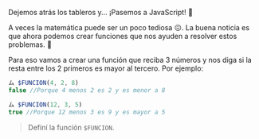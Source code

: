 Dejemos atrás los tableros y... ¡Pasemos a JavaScript! :muscle:

A veces la matemática puede ser un poco tediosa :confounded:. La buena noticia es que ahora podemos crear funciones que nos ayuden a resolver estos problemas. :tada:

Para eso vamos a crear una función que reciba 3 números y nos diga si la resta entre los 2 primeros es mayor al tercero. Por ejemplo:

``` javascript
ム $FUNCION(4, 2, 8)
false //Porque 4 menos 2 es 2 y es menor a 8

ム $FUNCION(12, 3, 5)
true //Porque 12 menos 3 es 9 y es mayor a 5
```

> Definí la función `$FUNCION`.
